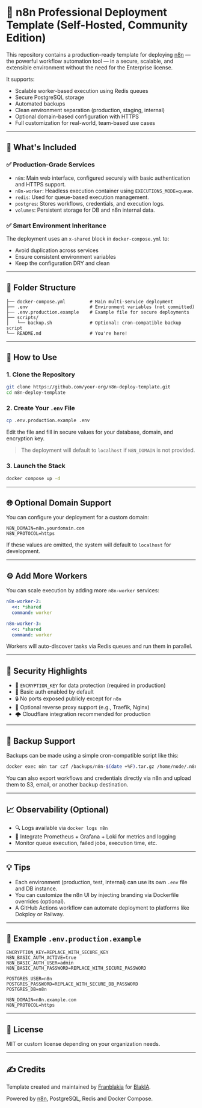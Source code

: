 # 🧠 n8n Professional Deployment Template (Self-Hosted, Community Edition)

This repository contains a production-ready template for deploying [n8n](https://n8n.io) — the powerful workflow automation tool — in a secure, scalable, and extensible environment without the need for the Enterprise license.

It supports:
- Scalable worker-based execution using Redis queues
- Secure PostgreSQL storage
- Automated backups
- Clean environment separation (production, staging, internal)
- Optional domain-based configuration with HTTPS
- Full customization for real-world, team-based use cases

---

## 🚀 What's Included

### ✅ Production-Grade Services

- `n8n`: Main web interface, configured securely with basic authentication and HTTPS support.
- `n8n-worker`: Headless execution container using `EXECUTIONS_MODE=queue`.
- `redis`: Used for queue-based execution management.
- `postgres`: Stores workflows, credentials, and execution logs.
- `volumes`: Persistent storage for DB and n8n internal data.

### ✅ Smart Environment Inheritance

The deployment uses an `x-shared` block in `docker-compose.yml` to:
- Avoid duplication across services
- Ensure consistent environment variables
- Keep the configuration DRY and clean

---

## 📁 Folder Structure

```
├── docker-compose.yml         # Main multi-service deployment
├── .env                       # Environment variables (not committed)
├── .env.production.example    # Example file for secure deployments
├── scripts/
│   └── backup.sh              # Optional: cron-compatible backup script
└── README.md                  # You're here!
```

---

## 🧪 How to Use

### 1. Clone the Repository

```bash
git clone https://github.com/your-org/n8n-deploy-template.git
cd n8n-deploy-template
```

### 2. Create Your `.env` File

```bash
cp .env.production.example .env
```

Edit the file and fill in secure values for your database, domain, and encryption key.

> The deployment will default to `localhost` if `N8N_DOMAIN` is not provided.

### 3. Launch the Stack

```bash
docker compose up -d
```

---

## 🌐 Optional Domain Support

You can configure your deployment for a custom domain:

```env
N8N_DOMAIN=n8n.yourdomain.com
N8N_PROTOCOL=https
```

If these values are omitted, the system will default to `localhost` for development.

---

## ⚙️ Add More Workers

You can scale execution by adding more `n8n-worker` services:

```yaml
n8n-worker-2:
  <<: *shared
  command: worker

n8n-worker-3:
  <<: *shared
  command: worker
```

Workers will auto-discover tasks via Redis queues and run them in parallel.

---

## 🔐 Security Highlights

- 🔑 `ENCRYPTION_KEY` for data protection (required in production)
- 🔐 Basic auth enabled by default
- 🔒 No ports exposed publicly except for `n8n`
- 🧱 Optional reverse proxy support (e.g., Traefik, Nginx)
- 🌩️ Cloudflare integration recommended for production

---

## 🧼 Backup Support

Backups can be made using a simple cron-compatible script like this:

```bash
docker exec n8n tar czf /backups/n8n-$(date +%F).tar.gz /home/node/.n8n
```

You can also export workflows and credentials directly via n8n and upload them to S3, email, or another backup destination.

---

## 📈 Observability (Optional)

- 🔍 Logs available via `docker logs n8n`
- 🧭 Integrate Prometheus + Grafana + Loki for metrics and logging
- Monitor queue execution, failed jobs, execution time, etc.

---

## 💡 Tips

- Each environment (production, test, internal) can use its own `.env` file and DB instance.
- You can customize the n8n UI by injecting branding via Dockerfile overrides (optional).
- A GitHub Actions workflow can automate deployment to platforms like Dokploy or Railway.

---

## 🧪 Example `.env.production.example`

```env
ENCRYPTION_KEY=REPLACE_WITH_SECURE_KEY
N8N_BASIC_AUTH_ACTIVE=true
N8N_BASIC_AUTH_USER=admin
N8N_BASIC_AUTH_PASSWORD=REPLACE_WITH_SECURE_PASSWORD

POSTGRES_USER=n8n
POSTGRES_PASSWORD=REPLACE_WITH_SECURE_DB_PASSWORD
POSTGRES_DB=n8n

N8N_DOMAIN=n8n.example.com
N8N_PROTOCOL=https
```

---

## 📎 License

MIT or custom license depending on your organization needs.

---

## ✍️ Credits

Template created and maintained by [Franblakia](https://github.com/fullfran) for [BlakIA](blakia.es).

Powered by [n8n](https://n8n.io), PostgreSQL, Redis and Docker Compose.
